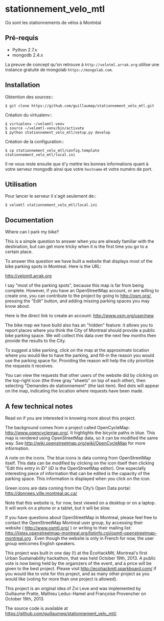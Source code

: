 stationnement_velo_mtl
======================

Où sont les stationnements de vélos à Montréal

Pré-requis
----------
* Python 2.7.x
* mongodb 2.4.x

La preuve de concept qu'on retrouve à `http://velotml.arrak.org` utilise une
 instance gratuite de mongolab `https://mongolab.com`.

Installation
------------

Obtention des sources::

    $ git clone https://github.com/guillaumep/stationnement_velo_mtl.git

Création du virtualenv::

    $ virtualenv ~/velomtl-venv
    $ source ~/velomtl-venv/bin/activate
    $ python stationnement_velo_mtl/setup.py develop

Création de la configuration::

    $ cp stationnement_velo_mtl/config.template stationnement_velo_mtl/local.ini

Il ne vous reste ensuite que d'y mettre les bonnes informations quant à votre
serveur mongodb ainsi que votre `hostname` et votre numéro de port.

Utilisation
-----------

Pour lancer le serveur il s'agit seulement de::

    $ velomtl stationnement_velo_mtl/local.ini

Documentation
-------------

Where can I park my bike?

This is a simple question to answer when you are already familiar with the destination, but can get more tricky when it is the first time you go to a certain place.

To answer this question we have built a website that displays most of the bike parking spots in Montreal. Here is the URL:

http://velomtl.arrak.org

I say "most of the parking spots", because this map is far from being complete. However, if you have an OpenStreetMap account, or are willing to create one, you can contribute to the project by going to http://osm.org/, pressing the "Edit" button, and adding missing parking spaces you may know about.

Here is the direct link to create an account: http://www.osm.org/user/new

The bike map we have build also has an "hidden" feature: it allows you to report places where you think the City of Montreal should provide a public bike parking space. We will collect this data over the next few months then provide the results to the City.

To suggest a bike parking, click on the map at the approximate location where you would like to have the parking, and fill-in the reason you would use the parking space for. Providing the reason will help the city prioritize the requests it receives.

You can view the requests that other users of the website did by clicking on the top-right icon (the three gray "sheets" on top of each other), then selecting "Demandes de stationnement" (the last item). Red dots will appear on the map, indicating the location where requests have been made.

A few technical notes
---------------------

Read on if you are interested in knowing more about this project.

The background comes from a project called OpenCycleMap: http://www.opencyclemap.org/. It highlights the bicycle paths in blue. This map is rendered using OpenStreetMap data, so it can be modified the same way. See http://wiki.openstreetmap.org/wiki/OpenCycleMap for more information.

A note on the icons. The blue icons is data coming from OpenStreetMap itself. This data can be modified by clicking on the icon itself then clicking "Edit this entry in iD" (iD is the OpenStreetMap editor). One especially interesting piece of information that can be edited is the capacity of the parking space. This information is displayed when you click on the icon.

Green icons are data coming from the City’s Open Data portal: http://donnees.ville.montreal.qc.ca/

Note that this website is, for now, best viewed on a desktop or on a laptop. It will work on a phone or a tablet, but it will be slow.

If you have questions about OpenStreetMap in Montreal, please feel free to contact the OpenStreetMap Montreal user group, by accessing their website ( http://www.osmtl.org/ ) or writing to their mailing list: http://listes.openstreetmap-montreal.org/listinfo.cgi/osmtl-openstreetmap-montreal.org . Even though the website is only in French for now, the user group welcomes English speakers.

This project was built in one day (!) at the ÉcoHackMtl, Montreal's first Urban Sustainability hackathon, that was held October 19th, 2013. A public vote is now being held by the organizers of the event, and a price will be given to the best project. Please visit http://ecohackmtl.sparkboard.com/ if you would like to vote for this project, and as many other project as you would like (voting for more than one project is allowed). 

This project is an original idea of Zvi Leve and was implemented by Guillaume Pratte, Mathieu Leduc-Hamel and Françoise Provencher on October 19th, 2013.

The source code is available at https://github.com/guillaumep/stationnement_velo_mtl/.
